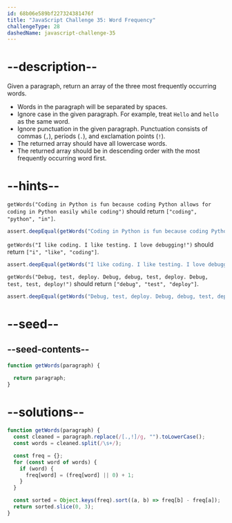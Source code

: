 ```yaml
---
id: 68b06e589bf227324381476f
title: "JavaScript Challenge 35: Word Frequency"
challengeType: 28
dashedName: javascript-challenge-35
---
```


# --description--

Given a paragraph, return an array of the three most frequently occurring words.

- Words in the paragraph will be separated by spaces.
- Ignore case in the given paragraph. For example, treat `Hello` and `hello` as the same word.
- Ignore punctuation in the given paragraph. Punctuation consists of commas (`,`), periods (`.`), and exclamation points (`!`).
- The returned array should have all lowercase words.
- The returned array should be in descending order with the most frequently occurring word first.

# --hints--

`getWords("Coding in Python is fun because coding Python allows for coding in Python easily while coding")` should return `["coding", "python", "in"]`.

```js
assert.deepEqual(getWords("Coding in Python is fun because coding Python allows for coding in Python easily while coding"), ["coding", "python", "in"]);
```

`getWords("I like coding. I like testing. I love debugging!")` should return `["i", "like", "coding"]`.

```js
assert.deepEqual(getWords("I like coding. I like testing. I love debugging!"), ["i", "like", "coding"]);
```

`getWords("Debug, test, deploy. Debug, debug, test, deploy. Debug, test, test, deploy!")` should return `["debug", "test", "deploy"]`.

```js
assert.deepEqual(getWords("Debug, test, deploy. Debug, debug, test, deploy. Debug, test, test, deploy!"), ["debug", "test", "deploy"]);
```

# --seed--

## --seed-contents--

```js
function getWords(paragraph) {

  return paragraph;
}
```

# --solutions--

```js
function getWords(paragraph) {
  const cleaned = paragraph.replace(/[.,!]/g, "").toLowerCase();
  const words = cleaned.split(/\s+/);

  const freq = {};
  for (const word of words) {
    if (word) {
      freq[word] = (freq[word] || 0) + 1;
    }
  }

  const sorted = Object.keys(freq).sort((a, b) => freq[b] - freq[a]);
  return sorted.slice(0, 3);
}
```
